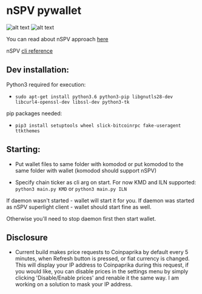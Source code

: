 # nSPV pywallet

![alt text](https://i.imgur.com/hvwr3GP.png)
![alt text](https://i.imgur.com/LDNfDBU.png)


You can read about nSPV approach [here](https://medium.com/@jameslee777/nspv-a-simple-approach-to-superlight-clients-leveraging-notarizations-75d7ef5a37a9)

nSPV [cli reference](https://medium.com/@jameslee777/nspv-reference-cli-client-cf1ffdc03631)

## Dev installation:

Python3 required for execution:

*  `sudo apt-get install python3.6 python3-pip libgnutls28-dev libcurl4-openssl-dev libssl-dev python3-tk`

pip packages needed:

* `pip3 install setuptools wheel slick-bitcoinrpc fake-useragent ttkthemes`

## Starting:  

* Put wallet files to same folder with komodod or put komodod to the same folder with wallet (komodod should support nSPV)

* Specify chain ticker as cli arg on start. For now KMD and ILN supported: 
`python3 main.py KMD` or `python3 main.py ILN`

If daemon wasn't started - wallet will start it for you. If daemon was started as nSPV superlight client - wallet should start fine as well.

Otherwise you'll need to stop daemon first then start wallet.

## Disclosure
* Current build makes price requests to Coinpaprika by default every 5 minutes, when Refresh button is pressed, or fiat currency is changed. This will display your IP address to Coinpaprika during this request, if you would like, you can disable prices in the settings menu by simply clicking 'Disable/Enable prices' and renable it the same way. I am working on a solution to mask your IP address.
